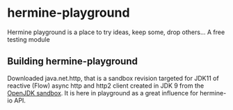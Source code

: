 # hermine-playground
Hermine playground is a place to try ideas, keep some, drop others... A free testing module

## Building hermine-playground

Downloaded java.net.http, that is a sandbox revision targeted for JDK11 of reactive (Flow) async http and http2 client created in JDK 9 from the 
[OpenJDK sandbox](http://hg.openjdk.java.net/jdk/sandbox/file/577317b61442/src/java.net.http/share/classes). 
It is here in playground as a great influence for hermine-io API.
